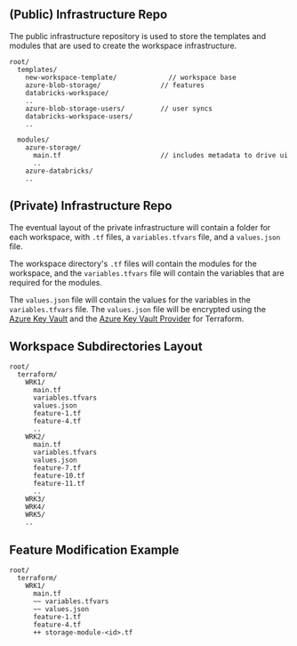 ## (Public) Infrastructure Repo

The public infrastructure repository is used to store the templates and modules that are used to create the workspace infrastructure.

```
root/
  templates/
    new-workspace-template/             // workspace base
    azure-blob-storage/               // features
    databricks-workspace/
    ..
    azure-blob-storage-users/         // user syncs
    databricks-workspace-users/
    ..

  modules/
    azure-storage/
      main.tf                         // includes metadata to drive ui
      ..
    azure-databricks/
    ..
```

## (Private) Infrastructure Repo

The eventual layout of the private infrastructure will contain a folder for each workspace, with `.tf` files, a `variables.tfvars` file, and a `values.json` file.

The workspace directory's `.tf` files will contain the modules for the workspace, and the `variables.tfvars` file will contain the variables that are required for the modules.

The `values.json` file will contain the values for the variables in the `variables.tfvars` file. The `values.json` file will be encrypted using the [Azure Key Vault](https://docs.microsoft.com/en-us/azure/key-vault/general/basic-concepts) and the [Azure Key Vault Provider](https://registry.terraform.io/providers/hashicorp/azurerm/latest/docs/guides/azure_key_vault) for Terraform.

## Workspace Subdirectories Layout

```
root/
  terraform/
    WRK1/
      main.tf
      variables.tfvars
      values.json
      feature-1.tf
      feature-4.tf
      ..
    WRK2/
      main.tf
      variables.tfvars
      values.json
      feature-7.tf
      feature-10.tf
      feature-11.tf
      ..
    WRK3/
    WRK4/
    WRK5/
    ..
```

## Feature Modification Example

```
root/
  terraform/
    WRK1/
      main.tf
      ~~ variables.tfvars
      ~~ values.json
      feature-1.tf
      feature-4.tf
      ++ storage-module-<id>.tf
```
